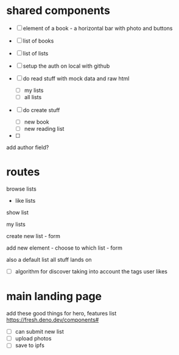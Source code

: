 
# shared components
- [ ] element of a book - a horizontal bar with photo and buttons
- [ ] list of books
- [ ] list of lists

- [ ] setup the auth on local with github

- [ ] do read stuff with mock data and raw html
  - [ ] my lists
  - [ ] all lists
- [ ] do create stuff
  - [ ] new book
  - [ ] new reading list
- [ ] 

add author field?

# routes
browse lists
  - like lists

show list

my lists

create new list - form

add new element - choose to which list - form

also a default list all stuff lands on

- [ ] algorithm for discover taking into account the tags user likes

# main landing page

add these good things for hero, features list
https://fresh.deno.dev/components#

- [ ] can submit new list
- [ ] upload photos
- [ ] save to ipfs